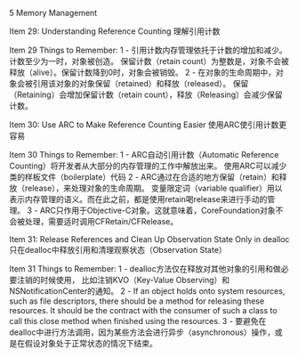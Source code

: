 5 Memory Management

Item 29: Understanding Reference Counting
理解引用计数

Item 29 Things to Remember:
1 - 引用计数内存管理依托于计数的增加和减少。计数至少为一时，对象被创造。
保留计数（retain count）为整数是，对象不会被释放（alive）。保留计数降到0时，对象会被销毁。
2 - 在对象的生命周期中，对象会被引用该对象的对象保留（retained）和释放（released）。
保留（Retaining）会增加保留计数（retain count），释放（Releasing）会减少保留计数。

Item 30: Use ARC to Make Reference Counting Easier
使用ARC使引用计数更容易

Item 30 Things to Remember:
1 - ARC自动引用计数（Automatic Reference Counting）将开发者从大部分的内存管理的工作中解放出来。
使用ARC可以减少类的样板文件（boilerplate）代码
2 - ARC通过在合适的地方保留（retain）和释放（release），来处理对象的生命周期。
变量限定词（variable qualifier）用以表示内存管理的语义。而在此之前，都是使用retain喝release来进行手动的管理。
3 - ARC只作用于Objective-C对象。这就意味着，CoreFoundation对象不会被处理，需要适时调用CFRetain/CFRelease。

Item 31: Release References and Clean Up Observation State Only in dealloc
只在dealloc中释放引用和清理观察状态（Observation State）

Item 31 Things to Remember:
1 - dealloc方法仅在释放对其他对象的引用和做必要注销的时候使用，
比如注销KVO（Key-Value Observing）和NSNotificationCenter的通知。
2 - If an object holds onto system resources, such as file descriptors, 
there should be a method for releasing these resources.
It should be the contract with the consumer of such a class to call this close method when finished using the resources.
3 - 要避免在dealloc中进行方法调用，因为某些方法会进行异步（asynchronous）操作，或是在假设对象处于正常状态的情况下结束。